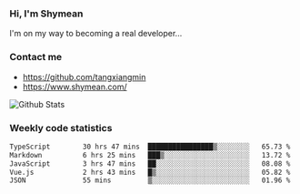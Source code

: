 ### Hi, I'm Shymean

I'm on my way to becoming a real developer...

### Contact me

- <https://github.com/tangxiangmin>
- <https://www.shymean.com/>

![Github Stats](https://github-readme-stats.vercel.app/api?username=tangxiangmin&show_icons=true&theme=dark)


###  Weekly code statistics

<!--START_SECTION:waka-->

```txt
TypeScript        30 hrs 47 mins  ████████████████▒░░░░░░░░   65.73 %
Markdown          6 hrs 25 mins   ███▒░░░░░░░░░░░░░░░░░░░░░   13.72 %
JavaScript        3 hrs 47 mins   ██░░░░░░░░░░░░░░░░░░░░░░░   08.08 %
Vue.js            2 hrs 43 mins   █▒░░░░░░░░░░░░░░░░░░░░░░░   05.82 %
JSON              55 mins         ▒░░░░░░░░░░░░░░░░░░░░░░░░   01.96 %
```

<!--END_SECTION:waka-->